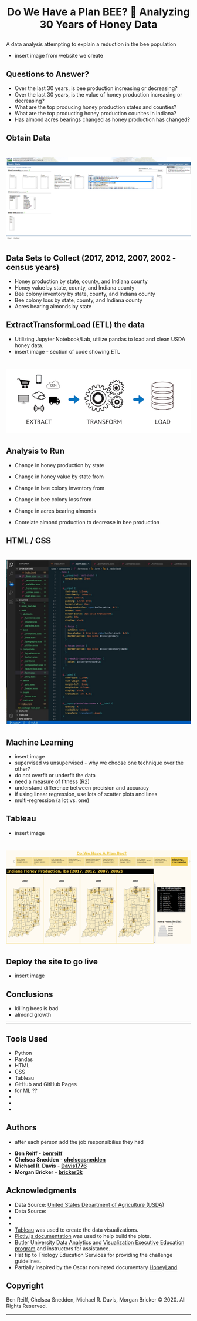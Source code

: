 # <p align="center">Do We Have a Plan BEE? :bee: Analyzing 30 Years of Honey Data</p>

A data analysis attempting to explain a reduction in the bee population
- insert image from website we create


## Questions to Answer?
* Over the last 30 years, is bee production increasing or decreasing?
* Over the last 30 years, is the value of honey production increasing or decreasing?
* What are the top producing honey production states and counties?
* What are the top producting honey production counites in Indiana?
* Has almond acres bearings changed as honey production has changed?


## Obtain Data

# <p align="center"> ![HTML CSS Code Screen Shot](images/USDAscreenShot.png) </p>


## Data Sets to Collect (2017, 2012, 2007, 2002 - census years)
* Honey production by state, county, and Indiana county
* Honey value by state, county, and Indiana county
* Bee colony inventory by state, county, and Indiana county
* Bee colony loss by state, county, and Indiana county
* Acres bearing almonds by state


## **E**xtract**T**ransform**L**oad (ETL) the data
- Utilizing Jupyter Notebook/Lab, utilize pandas to load and clean USDA honey data.
- insert image - section of code showing ETL
# <p align="center"> ![HTML CSS Code Screen Shot](images/ETL_image.png) </p>

## Analysis to Run
* Change in honey production by state
* Change in honey value by state from
* Change in bee colony inventory from
* Change in bee colony loss from
* Change in acres bearing almonds

* Coorelate almond production to decrease in bee production


## HTML / CSS

# <p align="center"> ![HTML CSS Code Screen Shot](images/HTMLCSSCodeScreenShot.jpeg) </p>


## Machine Learning
- insert image
- supervised vs unsupervised - why we choose one technique over the other?
- do not overfit or underfit the data
- need a measure of fitness (R2)
- understand difference between precision and accuracy
- if using linear regression, use lots of scatter plots and lines
- multi-regression (a lot vs. one)


## Tableau
- insert image
# <p align="center"> ![HTML CSS Code Screen Shot](images\IndianaCountyHoneyProduction4YearMapComparisonImage.png) </p>

## Deploy the site to go live
- insert image


## Conclusions
- killing bees is bad
- almond growth


- - -
## Tools Used

* Python
* Pandas
* HTML
* CSS
* Tableau
* GitHub and GitHub Pages
* for ML ??
* 
* 
* 


## Authors

- after each person add the job responsibilies they had

* **Ben Reiff** - **[benreiff](https://github.com/benreiff "GitHub for Ben Reiff")**
* **Chelsea Snedden** - **[chelseasnedden](https://github.com/chelseasnedden "GitHub for Chelsea Snedden")**
* **Michael R. Davis** - **[Davis1776](https://github.com/Davis1776 "GitHub for Michael Davis")**
* **Morgan Bricker** - **[bricker3k](https://github.com/benreiff "GitHub for Morgan Bricker")**


## Acknowledgments

* Data Source: [United States Department of Agriculture (USDA)](https://quickstats.nass.usda.gov/ "USDA Quickstats")
* Data Source:
* 
* 
* [Tableau](https://www.tableau.com/ "Tableau Homepage") was used to create the data visualizations.
* [Plotly.js documentation](https://plot.ly/javascript/ "Plot.ly") was used to help build the plots.
* [Butler University Data Analytics and Visualization Executive Education program](https://www.butler.edu/executive-education "Butler University Executive Education program") and instructors for assistance.
* Hat tip to Triology Education Services for providing the challenge guidelines.
* Partially inspired by the Oscar nominated documentary [HoneyLand](https://www.imdb.com/title/tt8991268/ "IMDB's Honeyland page")


## Copyright
Ben Reiff, Chelsea Snedden, Michael R. Davis, Morgan Bricker © 2020. All Rights Reserved.
- - -
